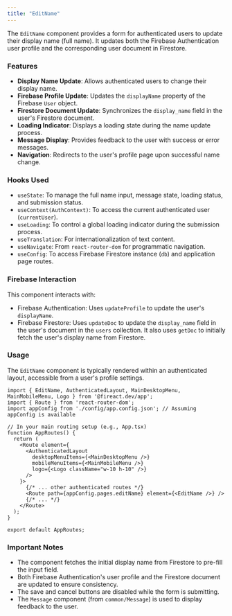 ```yaml
---
title: "EditName"
---
```


The `EditName` component provides a form for authenticated users to update their display name (full name). It updates both the Firebase Authentication user profile and the corresponding user document in Firestore.

### Features

- **Display Name Update**: Allows authenticated users to change their display name.
- **Firebase Profile Update**: Updates the `displayName` property of the Firebase `User` object.
- **Firestore Document Update**: Synchronizes the `display_name` field in the user's Firestore document.
- **Loading Indicator**: Displays a loading state during the name update process.
- **Message Display**: Provides feedback to the user with success or error messages.
- **Navigation**: Redirects to the user's profile page upon successful name change.

### Hooks Used

- `useState`: To manage the full name input, message state, loading status, and submission status.
- `useContext(AuthContext)`: To access the current authenticated user (`currentUser`).
- `useLoading`: To control a global loading indicator during the submission process.
- `useTranslation`: For internationalization of text content.
- `useNavigate`: From `react-router-dom` for programmatic navigation.
- `useConfig`: To access Firebase Firestore instance (`db`) and application page routes.

### Firebase Interaction

This component interacts with:
- Firebase Authentication: Uses `updateProfile` to update the user's `displayName`.
- Firebase Firestore: Uses `updateDoc` to update the `display_name` field in the user's document in the `users` collection. It also uses `getDoc` to initially fetch the user's display name from Firestore.

### Usage

The `EditName` component is typically rendered within an authenticated layout, accessible from a user's profile settings.

```tsx
import { EditName, AuthenticatedLayout, MainDesktopMenu, MainMobileMenu, Logo } from '@fireact.dev/app';
import { Route } from 'react-router-dom';
import appConfig from './config/app.config.json'; // Assuming appConfig is available

// In your main routing setup (e.g., App.tsx)
function AppRoutes() {
  return (
    <Route element={
      <AuthenticatedLayout 
        desktopMenuItems={<MainDesktopMenu />}
        mobileMenuItems={<MainMobileMenu />}
        logo={<Logo className="w-10 h-10" />}
      />
    }>
      {/* ... other authenticated routes */}
      <Route path={appConfig.pages.editName} element={<EditName />} />
      {/* ... */}
    </Route>
  );
}

export default AppRoutes;
```

### Important Notes

- The component fetches the initial display name from Firestore to pre-fill the input field.
- Both Firebase Authentication's user profile and the Firestore document are updated to ensure consistency.
- The save and cancel buttons are disabled while the form is submitting.
- The `Message` component (from `common/Message`) is used to display feedback to the user.
